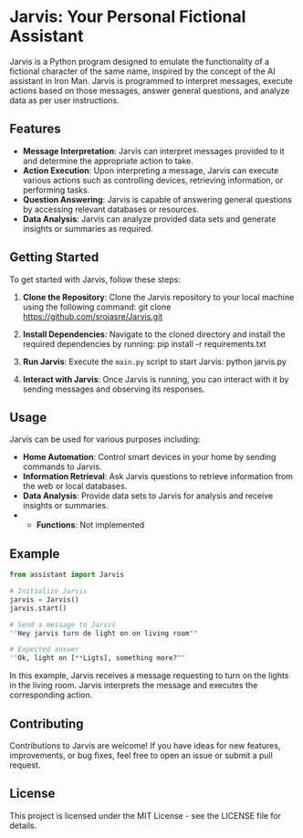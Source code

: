 # Jarvis: Your Personal Fictional Assistant

Jarvis is a Python program designed to emulate the functionality of a fictional character of the same name, inspired by the concept of the AI assistant in Iron Man. Jarvis is programmed to interpret messages, execute actions based on those messages, answer general questions, and analyze data as per user instructions.

## Features

- **Message Interpretation**: Jarvis can interpret messages provided to it and determine the appropriate action to take.
- **Action Execution**: Upon interpreting a message, Jarvis can execute various actions such as controlling devices, retrieving information, or performing tasks.
- **Question Answering**: Jarvis is capable of answering general questions by accessing relevant databases or resources.
- **Data Analysis**: Jarvis can analyze provided data sets and generate insights or summaries as required.

## Getting Started

To get started with Jarvis, follow these steps:

1. **Clone the Repository**: Clone the Jarvis repository to your local machine using the following command:
git clone https://github.com/srojasre/Jarvis.git   
2. **Install Dependencies**: Navigate to the cloned directory and install the required dependencies by running:
pip install -r requirements.txt
3. **Run Jarvis**: Execute the `main.py` script to start Jarvis:
python jarvis.py

4. **Interact with Jarvis**: Once Jarvis is running, you can interact with it by sending messages and observing its responses.

## Usage

Jarvis can be used for various purposes including:

- **Home Automation**: Control smart devices in your home by sending commands to Jarvis.
- **Information Retrieval**: Ask Jarvis questions to retrieve information from the web or local databases.
- **Data Analysis**: Provide data sets to Jarvis for analysis and receive insights or summaries.
- - **Functions**: Not implemented

## Example

```python
from assistant import Jarvis

# Initialize Jarvis
jarvis = Jarvis()
jarvis.start()

# Send a message to Jarvis
""Hey jarvis turn de light on on living room""

# Expected answer
""Ok, light on [**Ligts], something more?""
```
In this example, Jarvis receives a message requesting to turn on the lights in the living room. Jarvis interprets the message and executes the corresponding action.

## Contributing
Contributions to Jarvis are welcome! If you have ideas for new features, improvements, or bug fixes, feel free to open an issue or submit a pull request.

## License
This project is licensed under the MIT License - see the LICENSE file for details.






